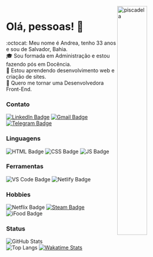 <!-- **andreadcsousa/andreadcsousa** is a ✨ _special_ ✨ repository because its `README.md` (this file) appears on your GitHub profile. -->

<img align="right" width="40%" alt="piscadela" src="https://media.giphy.com/media/xUA7aUAvc1Cw6VlWF2/giphy.gif" style="max-width:100%;">

# Olá, pessoas! 👋

:octocat: Meu nome é Andrea, tenho 33 anos e sou de Salvador, Bahia.  
:mortar_board: Sou formada em Administração e estou fazendo pós em Docência.  
:seedling: Estou aprendendo desenvolvimento web e criação de sites.  
:purple_heart: Quero me tornar uma Desenvolvedora Front-End.  

### Contato

[![LinkedIn Badge](https://img.shields.io/badge/LinkedIn-0077B5?style=for-the-badge&logo=linkedin&logoColor=white)](https://www.linkedin.com/in/andrea-dcsousa/)
[![Gmail Badge](https://img.shields.io/badge/Gmail-D14836?style=for-the-badge&logo=gmail&logoColor=white)](mailto:andrea.dcsousa@gmail.com)
[![Telegram Badge](https://img.shields.io/badge/Telegram-2CA5E0?style=for-the-badge&logo=telegram&logoColor=white)](https://t.me/joinchat/4HwZN1OH23ViZGUx)

### Linguagens

![HTML Badge](https://img.shields.io/badge/HTML5-E34F26?style=for-the-badge&logo=html5&logoColor=white)
![CSS Badge](https://img.shields.io/badge/CSS3-1572B6?style=for-the-badge&logo=css3&logoColor=white)
![JS Badge](https://img.shields.io/badge/JavaScript-F7DF1E?style=for-the-badge&logo=javascript&logoColor=black)

### Ferramentas

![VS Code Badge](https://img.shields.io/badge/Visual_Studio_Code-0078D4?style=for-the-badge&logo=visual%20studio%20code&logoColor=white)
![Netlify Badge](https://img.shields.io/badge/Netlify-00C7B7?style=for-the-badge&logo=netlify&logoColor=white)

### Hobbies

![Netflix Badge](https://img.shields.io/badge/Netflix-E50914?style=for-the-badge&logo=netflix&logoColor=white)
[![Steam Badge](https://img.shields.io/badge/Steam-000000?style=for-the-badge&logo=steam&logoColor=white)](https://steamcommunity.com/id/deeppink)
![iFood Badge](https://img.shields.io/badge/iFood-EA1D2C?style=for-the-badge&logo=ifood&logoColor=white)

### Status
 
![GitHub Stats](https://github-readme-stats.vercel.app/api?username=andreadcsousa&show_icons=true&theme=radical)  
![Top Langs](https://github-readme-stats.vercel.app/api/top-langs/?username=andreadcsousa&layout=default&card_width=250&theme=radical) [![Wakatime Stats](https://github-readme-stats.vercel.app/api/wakatime?username=andreadcsousa&layout=compact&card_width=250&theme=radical)](https://github.com/andreadcsousa/github-readme-stats)
